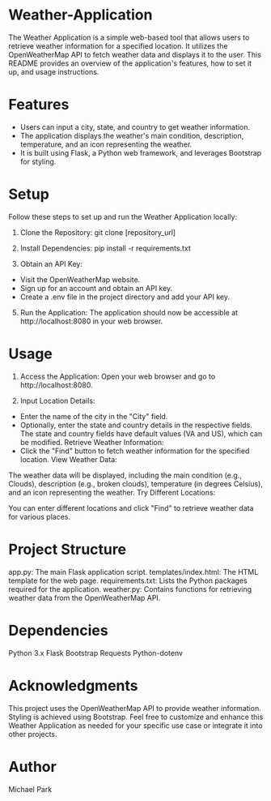 # Weather-Application
The Weather Application is a simple web-based tool that allows users to retrieve weather information for a specified location. It utilizes the OpenWeatherMap API to fetch weather data and displays it to the user. This README provides an overview of the application's features, how to set it up, and usage instructions.

# Features
- Users can input a city, state, and country to get weather information.
- The application displays the weather's main condition, description, temperature, and an icon representing the weather.
- It is built using Flask, a Python web framework, and leverages Bootstrap for styling.
  
# Setup
Follow these steps to set up and run the Weather Application locally:

1. Clone the Repository:
git clone [repository_url]

2. Install Dependencies:
pip install -r requirements.txt

4. Obtain an API Key:
- Visit the OpenWeatherMap website.
- Sign up for an account and obtain an API key.
- Create a .env file in the project directory and add your API key.

5. Run the Application:
The application should now be accessible at http://localhost:8080 in your web browser.

# Usage
1. Access the Application:
Open your web browser and go to http://localhost:8080.

2. Input Location Details:
- Enter the name of the city in the "City" field.
- Optionally, enter the state and country details in the respective fields. The state and country fields have default values (VA and US), which can be modified.
Retrieve Weather Information:
- Click the "Find" button to fetch weather information for the specified location.
View Weather Data:

The weather data will be displayed, including the main condition (e.g., Clouds), description (e.g., broken clouds), temperature (in degrees Celsius), and an icon representing the weather.
Try Different Locations:

You can enter different locations and click "Find" to retrieve weather data for various places.

# Project Structure
app.py: The main Flask application script.
templates/index.html: The HTML template for the web page.
requirements.txt: Lists the Python packages required for the application.
weather.py: Contains functions for retrieving weather data from the OpenWeatherMap API.

# Dependencies
Python 3.x
Flask
Bootstrap
Requests
Python-dotenv

# Acknowledgments
This project uses the OpenWeatherMap API to provide weather information.
Styling is achieved using Bootstrap.
Feel free to customize and enhance this Weather Application as needed for your specific use case or integrate it into other projects.

# Author
Michael Park
